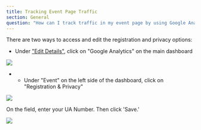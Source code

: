 ```yaml
---
title: Tracking Event Page Traffic
section: General
question: "How can I track traffic in my event page by using Google Analytics?"
---
```


There are two ways to access and edit the registration and privacy options:

   * Under ["Edit Details"], click on "Google Analytics" on the main dashboard
   
   ![](http://i.imgur.com/uu6h3gR.png)
   
   * * Under "Event" on the left side of the dashboard, click on "Registration & Privacy"
   
   ![](http://i.imgur.com/WiSLyBA.png)

On the field, enter your UA Number. Then click 'Save.'

![](http://i.imgur.com/Gaq45GB.png)


["Edit Details"]:editing-event-details.html
